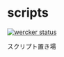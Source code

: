 scripts
=======

[![wercker status](https://app.wercker.com/status/016a11bfaca1e23b087dece30c73c286/m "wercker status")](https://app.wercker.com/project/bykey/016a11bfaca1e23b087dece30c73c286)

スクリプト置き場
